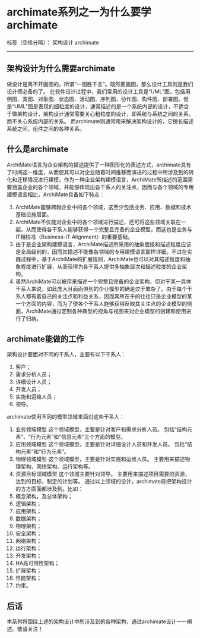 ﻿# archimate系列之一为什么要学archimate

标签（空格分隔）： 架构设计 archimate

---

## 架构设计为什么需要archimate ##
做设计是离不开画图的，所谓“一图胜千言”。既然要画图，那么设计工具则是我们设计师必备的了。
在软件设计过程中，我们常用的设计工具是“UML”图，包括用例图、类图、对象图、状态图、活动图、序列图、协作图、构件图、部署图。但是“UML”图是表现的细粒度的设计，通常描述的是一个系统内部的设计，不适合于做架构设计，架构设计通常需要关心粗粒度的设计，即系统与系统之间的关系，而不关心系统内部的关系。
而archimate则通常用来解决架构设计的，它擅长描述系统之间，组件之间的各种关系。
## 什么是archimate ##
ArchiMate语言为企业架构的描述提供了一种图形化的表述方式，archimate具有了时间这一维度，从而使其可以对企业随着时间推移而演进的过程中所涉及到的转化和迁移情况进行建模。作为一种企业架构建模语言，ArchiMate所描述的范围需要涵盖企业的各个领域，并能够体现出各干系人的关注点，因而与各个领域的专用建模语言相比，ArchiMate具备如下特点：

 1. ArchiMate能够跨越企业中的各个领域，这至少包括业务、应用、数据和技术基础设施层面。
 2. ArchiMate不仅能对企业中的各个领域进行描述，还可将这些领域关联在一起，从而使得各干系人能够获得一个完整且完备的企业模型，而这也是业务与IT相校准（Business-IT Alignment）的重要基础。
 3. 由于是企业架构建模语言，ArchiMate描述所采用的抽象层级和描述粒度应该是全局级别的，因而其描述不能像各领域的专用建模语言那样详细。不过在实践过程中，基于ArchiMate的扩展规则，ArchiMate也可以对其描述粒度和抽象程度进行扩展，从而获得为各干系人提供多抽象层次和描述粒度的企业架构。
 4. 虽然ArchiMate可以被用来描述一个完整且完备的企业架构，但对于某一具体干系人来说，如此庞大且面面俱到的企业模型的确是过于繁杂了。由于每个干系人都有着自己的关注点和利益关系，因而其所在乎的往往只是企业模型的某一个方面的内容，而为了使各个干系人能够获得反映其关注点的企业模型的侧面，ArchiMate通过定制各种典型的视角与视图来对企业模型的创建和使用进行了归纳。

## archimate能做的工作 ##
架构设计要面对不同的干系人，主要有以下干系人：

 1. 客户；
 2. 需求分析人员；
 3. 详细设计人员；
 4. 开发人员；
 5. 实施和运维人员；
 6. 领导。

archimate使用不同的模型领域来面对这些干系人：

 1. 业务领域模型
这个领域模型，主要是针对客户和需求分析人员。
包括“结构元素”、“行为元素”和“信息元素”三个方面的模型。
 2. 应用领域模型
这个领域模型，主要是针对详细设计人员和开发人员。
包括“结构元素”和“行为元素”。
 3. 物理领域模型
这个领域模型，主要是针对实施和运维人员。
主要用来描述物理架构、网络架构、运行架构等。
 4. 资源目标领域模型
这个领域主要针对领导。
主要用来描述项目需要的资源，达到的目标，制定的计划等。
通过以上领域的设计，archimate将把架构设计的方方面面都涉及到。比如：
 1. 概念架构，及总体架构；
 2. 逻辑架构；
 3. 应用架构；
 4. 数据架构；
 5. 物理架构；
 6. 安全架构；
 7. 网络架构；
 8. 运行架构；
 9. 开发架构；
 10. HA高可用性架构；
 11. 扩展架构；
 12. 性能架构；
 13. 约束。
## 后话 ##
本系列将围绕上述的架构设计中所涉及到的各种架构，通过archimate设计一一阐述。敬请关注！

